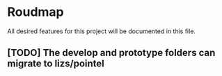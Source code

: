 # Roudmap
All desired features for this project will be documented in this file.

## [TODO] The develop and prototype folders can migrate to lizs/pointel